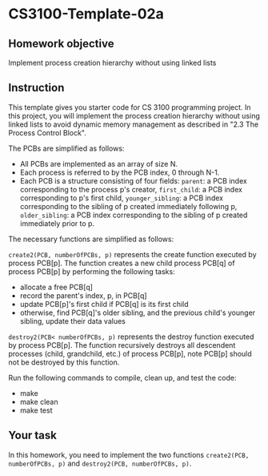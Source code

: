 # CS3100-Template-02a

## Homework objective
Implement process creation hierarchy without using linked lists

## Instruction
This template gives you starter code for CS 3100 programming project. In this project, you will implement the process creation hierarchy without using linked lists to avoid dynamic memory management as described in "2.3 The Process Control Block". 

The PCBs are simplified as follows:

* All PCBs are implemented as an array of size N.
* Each process is referred to by the PCB index, 0 through N-1.
* Each PCB is a structure consisting of four fields: `parent`: a PCB index corresponding to the process p's creator, `first_child`: a PCB index corresponding to p's first child, `younger_sibling`: a PCB index corresponding to the sibling of p created immediately following p, `older_sibling`: a PCB index corresponding to the sibling of p created immediately prior to p.

The necessary functions are simplified as follows:

`create2(PCB, numberOfPCBs, p)` represents the create function executed by process PCB[p]. The function creates a new child process PCB[q] of process PCB[p] by performing the following tasks:
* allocate a free PCB[q]
* record the parent's index, p, in PCB[q]
* update PCB[p]'s first child if PCB[q] is its first child
* otherwise, find PCB[q]'s older sibling, and the previous child's younger sibling, update their data values

`destroy2(PCB< numberOfPCBs, p)` represents the destroy function executed by process PCB[p]. The function recursively destroys all descendent processes (child, grandchild, etc.) of process PCB[p], note PCB[p] should not be destroyed by this function.

Run the following commands to compile, clean up, and test the code:
* make
* make clean
* make test

## Your task
In this homework, you need to implement the two functions `create2(PCB, numberOfPCBs, p)` and `destroy2(PCB, numberOfPCBs, p)`.
